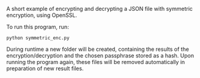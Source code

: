 A short example of encrypting and decrypting a JSON file with symmetric encryption, using OpenSSL.

To run this program, run:

```
python symmetric_enc.py
```

During runtime a new folder will be created, containing the results of the encryption/decryption and the chosen passphrase stored as a hash. Upon running the program again, these files will be removed automatically in preparation of new result files.